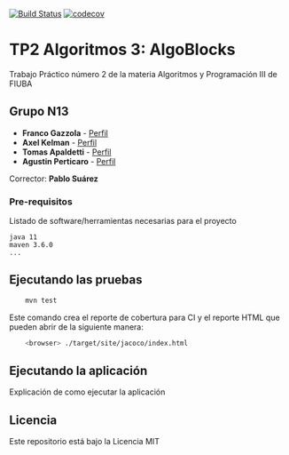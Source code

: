[![Build Status](https://circleci.com/gh/Tomas-L-Apal/Trabajo-Practico-2-Algo-3.svg?style=shield)](https://app.circleci.com/pipelines/github/Tomas-L-Apal/Trabajo-Practico-2-Algo-3)
[![codecov](https://codecov.io/gh/Tomas-L-Apal/Trabajo-Practico-2-Algo-3/branch/master/graph/badge.svg?token=TE32YRFZVK)](https://codecov.io/gh/Tomas-L-Apal/Trabajo-Practico-2-Algo-3)



# TP2 Algoritmos 3: AlgoBlocks

Trabajo Práctico número 2 de la materia Algoritmos y Programación III de FIUBA

## Grupo N13

* **Franco Gazzola** - [Perfil](https://github.com/franco-jyq)
* **Axel Kelman** - [Perfil](https://github.com/axelkelman)
* **Tomas Apaldetti** - [Perfil](https://github.com/Tomas-L-Apal)
* **Agustin Perticaro** - [Perfil](https://github.com/AgusPerti)

Corrector: **Pablo Suárez**

### Pre-requisitos

Listado de software/herramientas necesarias para el proyecto

```
java 11
maven 3.6.0
...
```

## Ejecutando las pruebas

```bash
    mvn test
```

Este comando crea el reporte de cobertura para CI y el reporte HTML que pueden abrir de la siguiente manera:

```bash
    <browser> ./target/site/jacoco/index.html
```

## Ejecutando la aplicación

Explicación de como ejecutar la aplicación

## Licencia

Este repositorio está bajo la Licencia MIT
